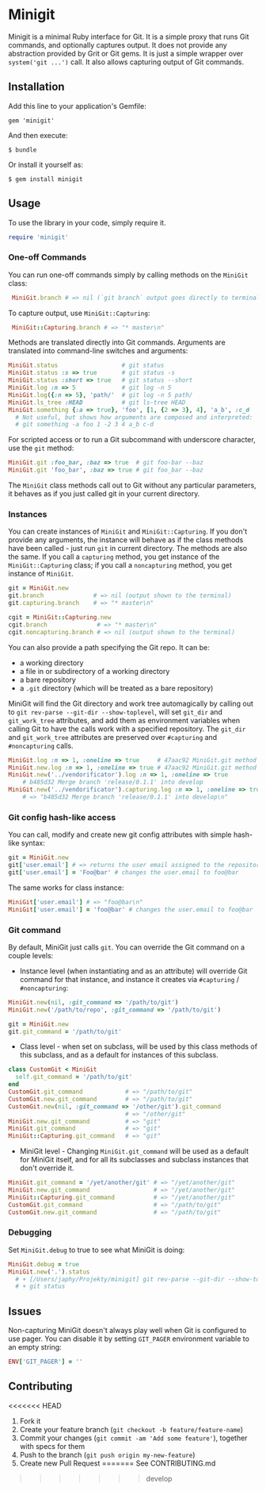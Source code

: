 # Minigit

Minigit is a minimal Ruby interface for Git. It is a simple proxy that
runs Git commands, and optionally captures output. It does not provide
any abstraction provided by Grit or Git gems. It is just a simple
wrapper over `system('git ...')` call. It also allows capturing output
of Git commands.

## Installation

Add this line to your application's Gemfile:

    gem 'minigit'

And then execute:

    $ bundle

Or install it yourself as:

    $ gem install minigit

## Usage

To use the library in your code, simply require it.

```ruby
require 'minigit'
```

### One-off Commands

You can run one-off commands simply by calling methods on the `MiniGit`
class:

```ruby
 MiniGit.branch # => nil (`git branch` output goes directly to terminal)
```

To capture output, use `MiniGit::Capturing`:

```ruby
 MiniGit::Capturing.branch # => "* master\n"
```

Methods are translated directly into Git commands. Arguments are
translated into command-line switches and arguments:

```ruby
MiniGit.status                  # git status
MiniGit.status :s => true       # git status -s
MiniGit.status :short => true   # git status --short
MiniGit.log :n => 5             # git log -n 5
MiniGit.log({:n => 5}, 'path/'  # git log -n 5 path/
MiniGit.ls_tree :HEAD           # git ls-tree HEAD
MiniGit.something {:a => true}, 'foo', [1, {2 => 3}, 4], 'a_b', :c_d
  # Not useful, but shows how arguments are composed and interpreted:
  # git something -a foo 1 -2 3 4 a_b c-d
```

For scripted access or to run a Git subcommand with underscore
character, use the `git` method:

```ruby
MiniGit.git :foo_bar, :baz => true  # git foo-bar --baz
MiniGit.git 'foo_bar', :baz => true # git foo_bar --baz
```

The `MiniGit` class methods call out to Git without any particular
parameters, it behaves as if you just called git in your current
directory.

### Instances

You can create instances of `MiniGit` and `MiniGit::Capturing`. If you
don't provide any arguments, the instance will behave as if the class
methods have been called - just run `git` in current directory. The
methods are also the same. If you call a `capturing` method, you get
instance of the `MiniGit::Capturing` class; if you call a `noncapturing`
method, you get instance of `MiniGit`.

```ruby
git = MiniGit.new
git.branch              # => nil (output shown to the terminal)
git.capturing.branch    # => "* master\n"
```

```ruby
cgit = MiniGit::Capturing.new
cgit.branch              # => "* master\n"
cgit.noncapturing.branch # => nil (output shown to the terminal)
```

You can also provide a path specifying the Git repo. It can be:

 * a working directory
 * a file in or subdirectory of a working directory
 * a bare repository
 * a `.git` directory (which will be treated as a bare repository)

MiniGit will find the Git directory and work tree automagically by
calling out to `git rev-parse --git-dir --show-toplevel`, will set
`git_dir` and `git_work_tree` attributes, and add them as environment
variables when calling Git to have the calls work with a specified
repository. The `git_dir` and `git_work_tree` attributes are preserved
over `#capturing` and `#noncapturing` calls.

```ruby
MiniGit.log :n => 1, :oneline => true     # 47aac92 MiniGit.git method
MiniGit.new.log :n => 1, :oneline => true # 47aac92 MiniGit.git method
MiniGit.new('../vendorificator').log :n => 1, :oneline => true
    # b485d32 Merge branch 'release/0.1.1' into develop
MiniGit.new('../vendorificator').capturing.log :n => 1, :oneline => true
    # => "b485d32 Merge branch 'release/0.1.1' into develop\n"
```
### Git config hash-like access

You can call, modify and create new git config attributes with simple hash-like syntax:

```ruby
git = MiniGit.new
git['user.email'] # => returns the user email assigned to the repository
git['user.email'] = 'Foo@bar' # changes the user.email to foo@bar
```

The same works for class instance:

```ruby
MiniGit['user.email'] # => "foo@bar\n"
MiniGit['user.email'] = 'foo@bar' # changes the user.email to foo@bar
```

### Git command

By default, MiniGit just calls `git`. You can override the Git command
on a couple levels:

 * Instance level (when instantiating and as an attribute) will
   override Git command for that instance, and instance it creates via
   `#capturing` / `#noncapturing`:
   
```ruby
MiniGit.new(nil, :git_command => '/path/to/git')
MiniGit.new('/path/to/repo', :git_command => '/path/to/git')
```

```ruby
git = MiniGit.new
git.git_command = '/path/to/git'
```

 * Class level - when set on subclass, will be used by this class
   methods of this subclass, and as a default for instances of this
   subclass.

```ruby
class CustomGit < MiniGit
  self.git_command = '/path/to/git'
end  
CustomGit.git_command            # => "/path/to/git"
CustomGit.new.git_command        # => "/path/to/git"
CustomGit.new(nil, :git_command => '/other/git').git_command
                                 # => "/other/git"
MiniGit.new.git_command          # => "git"
MiniGit.git_command              # => "git"
MiniGit::Capturing.git_command   # => "git"
```

 * MiniGit level - Changing `MiniGit.git_command` will be used as a
   default for MiniGit itself, and for all its subclasses and subclass
   instances that don't override it.

```ruby
MiniGit.git_command = '/yet/another/git' # => "/yet/another/git"
MiniGit.new.git_command                  # => "/yet/another/git"
MiniGit::Capturing.git_command           # => "/yet/another/git"
CustomGit.git_command                    # => "/path/to/git"
CustomGit.new.git_command                # => "/path/to/git"
```

### Debugging

Set `MiniGit.debug` to true to see what MiniGit is doing:

```ruby
MiniGit.debug = true
MiniGit.new('.').status
  # + [/Users/japhy/Projekty/minigit] git rev-parse --git-dir --show-toplevel # => ".git\n/Users/japhy/Projekty/minigit\n"
  # + git status
```

## Issues

Non-capturing MiniGit doesn't always play well when Git is configured
to use pager. You can disable it by setting `GIT_PAGER` environment
variable to an empty string:

```ruby
ENV['GIT_PAGER'] = ''
```

## Contributing

<<<<<<< HEAD
1. Fork it
2. Create your feature branch (`git checkout -b feature/feature-name`)
3. Commit your changes (`git commit -am 'Add some feature'`), together
   with specs for them
4. Push to the branch (`git push origin my-new-feature`)
5. Create new Pull Request
=======
See CONTRIBUTING.md
>>>>>>> develop
